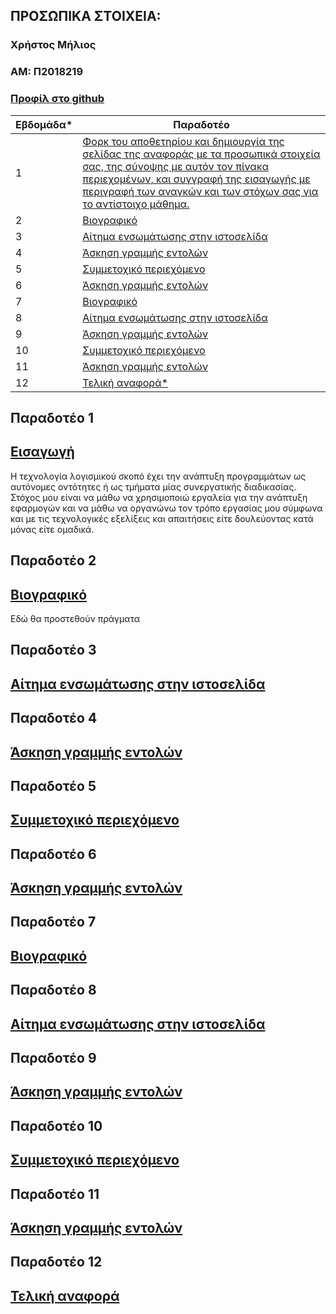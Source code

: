 ## ΠΡΟΣΩΠΙΚΑ ΣΤΟΙΧΕΙΑ:
### Χρήστος Μήλιος
### ΑΜ: Π2018219

### [Προφίλ στο github](https://github.com/p18mili1 'Προφίλ στο github')

| <a name="P">Εβδομάδα*<a/> | Παραδοτέο |
| --- | --- |
| 1 | <a href="#P1">Φορκ του αποθετηρίου και δημιουργία της σελίδας της αναφοράς με τα προσωπικά στοιχεία σας, της σύνοψης με αυτόν τον πίνακα περιεχομένων, και συγγραφή της εισαγωγής με περιγραφή των αναγκών και των στόχων σας για το αντίστοιχο μάθημα.</a> |
| 2 | <a href="#P2">Βιογραφικό</a> |
| 3 | <a href="#P3">Αίτημα ενσωμάτωσης στην ιστοσελίδα</a> |
| 4 | <a href="#P4">Άσκηση γραμμής εντολών</a> |
| 5 | <a href="#P5">Συμμετοχικό περιεχόμενο</a> |
| 6 | <a href="#P6">Άσκηση γραμμής εντολών</a> |
| 7 | <a href="#P7">Βιογραφικό</a> |
| 8 | <a href="#P8">Αίτημα ενσωμάτωσης στην ιστοσελίδα </a> |
| 9 | <a href="#P9">Άσκηση γραμμής εντολών</a> |
| 10 | <a href="#P10">Συμμετοχικό περιεχόμενο</a> |
| 11 | <a href="#P11">Άσκηση γραμμής εντολών</a> |
| 12 | <a href="#P12">Τελική αναφορά*</a> |

## <a name="P1">Παραδοτέο 1</a>
## <a href="#P">Εισαγωγή</a>
Η τεχνολογία λογισμικού σκοπό έχει την ανάπτυξη προγραμμάτων ως αυτόνομες οντότητες ή ως τμήματα μίας συνεργατικής διαδικασίας. Στόχος μου είναι να μάθω να χρησιμοποιώ εργαλεία για την ανάπτυξη εφαρμογών και να μάθω να οργανώνω τον τρόπο εργασίας μου σύμφωνα και με τις τεχνολογικές εξελίξεις και απαιτήσεις είτε δουλεύοντας κατά μόνας είτε ομαδικά.

## <a name="P2">Παραδοτέο 2</a>
## <a href="#P">Βιογραφικό</a>
Εδώ θα προστεθούν πράγματα

## <a name="P3">Παραδοτέο 3</a>
## <a href="#P">Αίτημα ενσωμάτωσης στην ιστοσελίδα</a>


## <a name="P4">Παραδοτέο 4</a>
## <a href="#P">Άσκηση γραμμής εντολών</a>


## <a name="P5">Παραδοτέο 5</a>
## <a href="#P">Συμμετοχικό περιεχόμενο</a>


## <a name="P6">Παραδοτέο 6</a>
## <a href="#P">Άσκηση γραμμής εντολών</a>


## <a name="P7">Παραδοτέο 7</a>
## <a href="#P">Βιογραφικό</a>


## <a name="P8">Παραδοτέο 8</a>
## <a href="#P">Αίτημα ενσωμάτωσης στην ιστοσελίδα</a>


## <a name="P9">Παραδοτέο 9</a>
## <a href="#P">Άσκηση γραμμής εντολών</a>


## <a name="P10">Παραδοτέο 10</a>
## <a href="#P">Συμμετοχικό περιεχόμενο</a>


## <a name="P11">Παραδοτέο 11</a>
## <a href="#P">Άσκηση γραμμής εντολών</a>


## <a name="P12">Παραδοτέο 12</a>
## <a href="#P">Τελική αναφορά</a>


